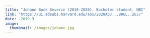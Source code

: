 ```yaml
---
title: "Johann Bock Severin (2019-2020), Bachelor student, NBI"
link: "https://ui.adsabs.harvard.edu/abs/2020ApJ...896L..20J/"
date: -2019.3
image: 
  thumbnail: /images/johann.jpg
---
```


